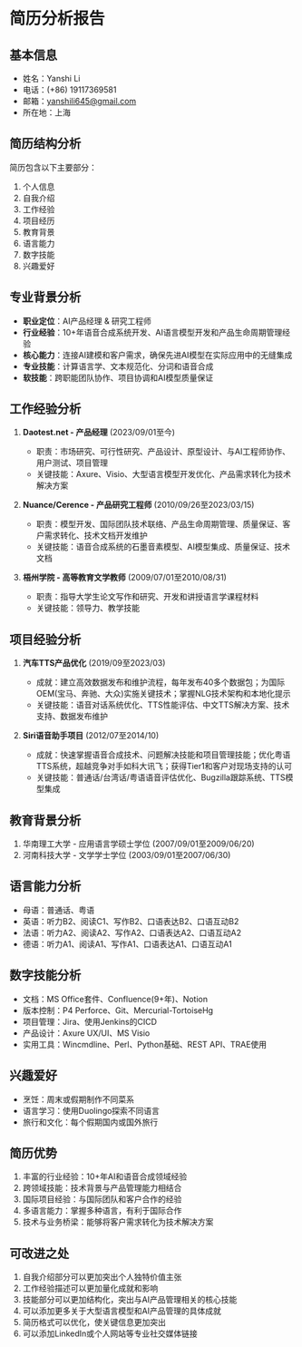 # 简历分析报告

## 基本信息
- 姓名：Yanshi Li
- 电话：(+86) 19117369581
- 邮箱：yanshili645@gmail.com
- 所在地：上海

## 简历结构分析
简历包含以下主要部分：
1. 个人信息
2. 自我介绍
3. 工作经验
4. 项目经历
5. 教育背景
6. 语言能力
7. 数字技能
8. 兴趣爱好

## 专业背景分析
- **职业定位**：AI产品经理 & 研究工程师
- **行业经验**：10+年语音合成系统开发、AI语言模型开发和产品生命周期管理经验
- **核心能力**：连接AI建模和客户需求，确保先进AI模型在实际应用中的无缝集成
- **专业技能**：计算语言学、文本规范化、分词和语音合成
- **软技能**：跨职能团队协作、项目协调和AI模型质量保证

## 工作经验分析
1. **Daotest.net - 产品经理** (2023/09/01至今)
   - 职责：市场研究、可行性研究、产品设计、原型设计、与AI工程师协作、用户测试、项目管理
   - 关键技能：Axure、Visio、大型语言模型开发优化、产品需求转化为技术解决方案

2. **Nuance/Cerence - 产品研究工程师** (2010/09/26至2023/03/15)
   - 职责：模型开发、国际团队技术联络、产品生命周期管理、质量保证、客户需求转化、技术文档开发维护
   - 关键技能：语音合成系统的石墨音素模型、AI模型集成、质量保证、技术文档

3. **梧州学院 - 高等教育文学教师** (2009/07/01至2010/08/31)
   - 职责：指导大学生论文写作和研究、开发和讲授语言学课程材料
   - 关键技能：领导力、教学技能

## 项目经验分析
1. **汽车TTS产品优化** (2019/09至2023/03)
   - 成就：建立高效数据发布和维护流程，每年发布40多个数据包；为国际OEM(宝马、奔驰、大众)实施关键技术；掌握NLG技术架构和本地化提示
   - 关键技能：语音对话系统优化、TTS性能评估、中文TTS解决方案、技术支持、数据发布维护

2. **Siri语音助手项目** (2012/07至2014/10)
   - 成就：快速掌握语音合成技术、问题解决技能和项目管理技能；优化粤语TTS系统，超越竞争对手如科大讯飞；获得Tier1和客户对现场支持的认可
   - 关键技能：普通话/台湾话/粤语语音评估优化、Bugzilla跟踪系统、TTS模型集成

## 教育背景分析
1. 华南理工大学 - 应用语言学硕士学位 (2007/09/01至2009/06/20)
2. 河南科技大学 - 文学学士学位 (2003/09/01至2007/06/30)

## 语言能力分析
- 母语：普通话、粤语
- 英语：听力B2、阅读C1、写作B2、口语表达B2、口语互动B2
- 法语：听力A2、阅读A2、写作A2、口语表达A2、口语互动A2
- 德语：听力A1、阅读A1、写作A1、口语表达A1、口语互动A1

## 数字技能分析
- 文档：MS Office套件、Confluence(9+年)、Notion
- 版本控制：P4 Perforce、Git、Mercurial-TortoiseHg
- 项目管理：Jira、使用Jenkins的CICD
- 产品设计：Axure UX/UI、MS Visio
- 实用工具：Wincmdline、Perl、Python基础、REST API、TRAE使用

## 兴趣爱好
- 烹饪：周末或假期制作不同菜系
- 语言学习：使用Duolingo探索不同语言
- 旅行和文化：每个假期国内或国外旅行

## 简历优势
1. 丰富的行业经验：10+年AI和语音合成领域经验
2. 跨领域技能：技术背景与产品管理能力相结合
3. 国际项目经验：与国际团队和客户合作的经验
4. 多语言能力：掌握多种语言，有利于国际合作
5. 技术与业务桥梁：能够将客户需求转化为技术解决方案

## 可改进之处
1. 自我介绍部分可以更加突出个人独特价值主张
2. 工作经验描述可以更加量化成就和影响
3. 技能部分可以更加结构化，突出与AI产品管理相关的核心技能
4. 可以添加更多关于大型语言模型和AI产品管理的具体成就
5. 简历格式可以优化，使关键信息更加突出
6. 可以添加LinkedIn或个人网站等专业社交媒体链接
